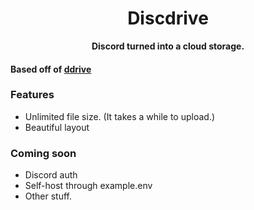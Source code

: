 <h1 align="center">Discdrive</h1>
<p align="center"><strong> Discord turned into a cloud storage. </strong></p>

#### Based off of [ddrive](https://github.com/forscht/ddrive)

### Features
- Unlimited file size. (It takes a while to upload.)
- Beautiful layout

### Coming soon
- Discord auth
- Self-host through example.env
- Other stuff.

